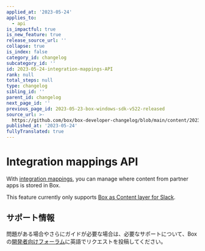 ```yaml
---
applied_at: '2023-05-24'
applies_to:
  - api
is_impactful: true
is_new_feature: true
release_source_url: ''
collapse: true
is_index: false
category_id: changelog
subcategory_id: ''
id: 2023-05-24-integration-mappings-API
rank: null
total_steps: null
type: changelog
sibling_id: ''
parent_id: changelog
next_page_id: ''
previous_page_id: 2023-05-23-box-windows-sdk-v522-released
source_url: >-
  https://github.com/box/box-developer-changelog/blob/main/content/2023/05-24-integration-mappings-API.md
published_at: '2023-05-24'
fullyTranslated: true
---
```

# Integration mappings API

With [integration mappings][1], you can manage where content from partner apps is stored in Box.

This feature currently only supports [Box as Content layer for Slack][2].

## サポート情報

問題がある場合やさらにガイドが必要な場合は、必要なサポートについて、Boxの[開発者向けフォーラム][3]に英語でリクエストを投稿してください。

[1]: r://integration-mappings

[2]: https://support.box.com/hc/en-us/articles/4415585987859-Box-as-the-Content-Layer-for-Slack

[3]: https://support.box.com/hc/en-us/community/topics/360001932973-Platform-and-Developer-Forum
